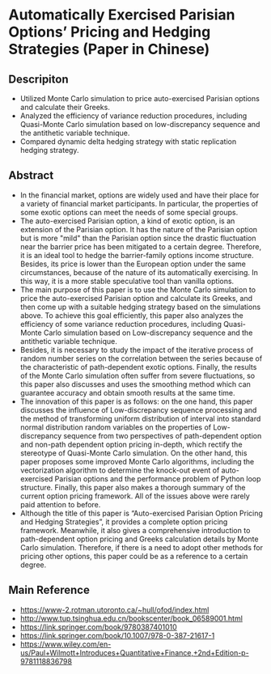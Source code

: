 # Automatically Exercised Parisian Options’ Pricing and Hedging Strategies (Paper in Chinese)

## Descripiton
* Utilized Monte Carlo simulation to price auto-exercised Parisian options and calculate their Greeks.
* Analyzed the efficiency of variance reduction procedures, including Quasi-Monte Carlo simulation based on low-discrepancy sequence and the antithetic variable technique.
* Compared dynamic delta hedging strategy with static replication hedging strategy.

## Abstract
* In the financial market, options are widely used and have their place for a variety of financial market participants. In particular, the properties of some exotic options can meet the needs of some special groups.
* The auto-exercised Parisian option, a kind of exotic option, is an extension of the Parisian option. It has the nature of the Parisian option but is more "mild" than the Parisian option since the drastic fluctuation near the barrier price has been mitigated to a certain degree. Therefore, it is an ideal tool to hedge the barrier-family options income structure. Besides, its price is lower than the European option under the same circumstances, because of the nature of its automatically exercising. In this way, it is a more stable speculative tool than vanilla options.
* The main purpose of this paper is to use the Monte Carlo simulation to price the auto-exercised Parisian option and calculate its Greeks, and then come up with a suitable hedging strategy based on the simulations above. To achieve this goal efficiently, this paper also analyzes the efficiency of some variance reduction procedures, including Quasi-Monte Carlo simulation based on Low-discrepancy sequence and the antithetic variable technique.
* Besides, it is necessary to study the impact of the iterative process of random number series on the correlation between the series because of the characteristic of path-dependent exotic options. Finally, the results of the Monte Carlo simulation often suffer from severe fluctuations, so this paper also discusses and uses the smoothing method which can guarantee accuracy and obtain smooth results at the same time.
* The innovation of this paper is as follows: on the one hand, this paper discusses the influence of  Low-discrepancy sequence processing and the method of transforming uniform distribution of   interval into standard normal distribution random variables on the properties of Low-discrepancy sequence from two perspectives of path-dependent option and non-path dependent option pricing in-depth, which rectify the stereotype of Quasi-Monte Carlo simulation. On the other hand, this paper proposes some improved Monte Carlo algorithms, including the vectorization algorithm to determine the knock-out event of auto-exercised Parisian options and the performance problem of Python loop structure. Finally, this paper also makes a thorough summary of the current option pricing framework. All of the issues above were rarely paid attention to before.
* Although the title of this paper is “Auto-exercised Parisian Option Pricing and Hedging Strategies”, it provides a complete option pricing framework. Meanwhile, it also gives a comprehensive introduction to path-dependent option pricing and Greeks calculation details by Monte Carlo simulation. Therefore, if there is a need to adopt other methods for pricing other options, this paper could be as a reference to a certain degree.

## Main Reference
* <a style='color: black;' href='https://www-2.rotman.utoronto.ca/~hull/ofod/index.html' target='_blank'>https://www-2.rotman.utoronto.ca/~hull/ofod/index.html</a>
* <a style='color: black;' href='http://www.tup.tsinghua.edu.cn/bookscenter/book_06589001.html' target='_blank'>http://www.tup.tsinghua.edu.cn/bookscenter/book_06589001.html</a>
* <a style='color: black;' href='https://link.springer.com/book/9780387401010' target='_blank'>https://link.springer.com/book/9780387401010</a>
* <a style='color: black;' href='https://link.springer.com/book/10.1007/978-0-387-21617-1' target='_blank'>https://link.springer.com/book/10.1007/978-0-387-21617-1</a>
* <a style='color: black;' href='https://www.wiley.com/en-us/Paul+Wilmott+Introduces+Quantitative+Finance,+2nd+Edition-p-9781118836798' target='_blank'>https://www.wiley.com/en-us/Paul+Wilmott+Introduces+Quantitative+Finance,+2nd+Edition-p-9781118836798</a>
